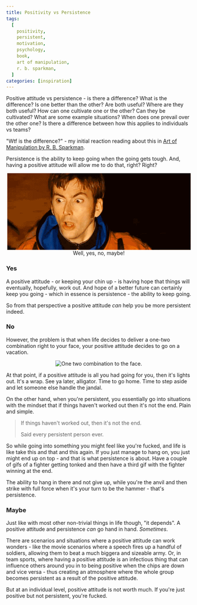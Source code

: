```yaml
---
title: Positivity vs Persistence
tags:
  [
    positivity,
    persistent,
    motivation,
    psychology,
    book,
    art of manipulation,
    r. b. sparkman,
  ]
categories: [inspiration]
---
```


Positive attitude vs persistence - is there a difference? What is the difference? Is one better than the other? Are both useful? Where are they both useful? How can one cultivate one or the other? Can they be cultivated? What are some example situations? When does one prevail over the other one? Is there a difference between how this applies to individuals vs teams?

"Wtf is the difference?" - my initial reaction reading about this in <a href="https://www.goodreads.com/book/show/6963194-art-of-manipulation" target="_blank">Art of Manipulation by R. B. Sparkman</a>.

Persistence is the ability to keep going when the going gets tough. And, having a positive attitude will allow me to do that, right? Right?

<p style="flex-direction: column;align-items: center;display: flex;">
    <img src="yes-no-maybe.gif" alt="Yes. No. Maybeee." />
    Well, yes, no, maybe!
</p>

### Yes

A positive attitude - or keeping your chin up - is having hope that things will eventually, hopefully, work out. And hope of a better future can certainly keep you going - which in essence is persistence - the ability to keep going.

So from that perspective a positive attitude _can_ help you be more persistent indeed.

### No

However, the problem is that when life decides to deliver a one-two combination right to your face, your positive attitude decides to go on a vacation.

<p style="flex-direction: column;align-items: center;display: flex;">
    <img src="one-two.gif" alt="One two combination to the face." />
</p>

At that point, if a positive attitude is all you had going for you, then it's lights out. It's a wrap. See ya later, alligator. Time to go home. Time to step aside and let someone else handle the jandal.

On the other hand, when you're persistent, you essentially go into situations with the mindset that if things haven't worked out then it's not the end. Plain and simple.

> If things haven't worked out, then it's not the end.
>
> Said every persistent person ever.

So while going into something you might feel like you're fucked, and life is like take this and that and this again. If you just manage to hang on, you just might end up on top - and that is what persistence is about.
Have a couple of gifs of a fighter getting tonked and then have a third gif with the fighter winning at the end.

The ability to hang in there and not give up, while you're the anvil and then strike with full force when it's your turn to be the hammer - that's persistence.

### Maybe

Just like with most other non-trivial things in life though, "it depends". A positive attitude and persistence _can_ go hand in hand. _Sometimes_.

There are scenarios and situations where a positive attitude can work wonders - like the movie scenarios where a speech fires up a handful of soldiers, allowing them to beat a much biggera and sizeable army. Or, in team sports, where having a positive attitude is an infectious thing that can influence others around you in to being positive when the chips are down and vice versa - thus creating an atmosphere where the whole group becomes persistent as a result of the positive attitude.

But at an individual level, positive attitude is not worth much. If you're just positive but not persistent, you're fucked.

